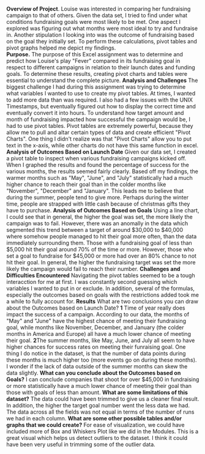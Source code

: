 **Overview of Project**.                                                                                                                                                            Louise was interested in comparing her fundraising campaign to that of others. Given the data set, I tried to find under what conditions fundraising goals were most likely to be met. One aspect I explored was figuring out what months were most ideal to try and fundraise in. Another stipulation I looking into was the outcome of fundraising based on the goal they initially set. To perform these calculations, pivot tables and pivot graphs helped me depict my findings.		
**Purpose.**                                                                                                                                                                      The purpose of this Excel assignment was to determine and predict how Louise's play "Fever" compared in its fundraising goal in respect to different campaigns in relation to their launch dates and funding goals. To determine these results, creating pivot charts and tables were essential to understand the complete picture.
**Analysis and Challenges**                                                                                                                                                       The biggest challenge I had during this assignment was trying to determine what variables I wanted to use to create my pivot tables. At times, I wanted to add more data than was required. I also had a few issues with the UNIX Timestamps, but eventually figured out how to display the correct time and eventually convert it into hours. To understand how target amount and month of fundraising impacted how successful the campaign would be, I had to use pivot tables. Pivot tables are extremely powerful, because they allow me to pull and altar certain types of data and create efficient "Pivot Charts". One thing I didn't realize was that "Pivot Charts" allow you to put text in the x-axis, while other charts do not have this same function in excel.
**Analysis of Outcomes Based on Launch Date**                                                                                                                                     Given our data set, I created a pivot table to inspect when various fundraising campaigns kicked off. When I graphed the results and found the percentage of success for the various months, the results seemed fairly clearly. Based off my findings, the warmer months such as "May", "June", and "July" statistically had a much higher chance to reach their goal than in the colder months like "November", "December" and "January". This leads me to believe that during the summer, people tend to give more. Perhaps during the winter time, people are strapped with little cash because of christmas gifts they have to purchase.
**Analysis of Outcomes Based on Goals**                                                                                                                                         Using a line chart, I could see that in general, the higher the goal was set, the more likely the campaign was to fail. However, there was an anomally in the data which segmented this trend between a target of around $30,000 to $40,000 where somehow people managed to hit their goal more often, than the data immediately surrounding them. Those with a fundraising goal of less than $5,000 hit their goal around 70% of the time or more. However, those who set a goal to fundraise for $45,000 or more had over an 80% chance to not hit their goal. In general, the higher the fundraising target was set the more likely the campaign would fail to reach their number.
**Challenges and Difficulties Encountered**                                                                                                                                          Navigating the pivot tables seemed to be a tough interacction for me at first. I was constantly second guessing which variables I wanted to put in or exclude. In addition, several of the formulas, especially the outcomes based on goals with the restrictions added took me a while to fully account for.
**Results**                                                                                                                                                                    What are two conclusions you can draw about the Outcomes based on Launch Date?                                                                                                   **1** Time of year really does impact the success of a campaign. According to our data, the months of "May" and "June" have the highest chance of meeting their fundraising goal,       while months like November, December, and January (the colder months in America and Europe) all have a much lower chance of meeting their goal.                             **2**The summer months, like May, June, and July all seem to have higher chances for success rates on meeting their funraising goal. One thing I do notice in the dataset, is          that the number of data points during these months is much higher too (more events go on during these months). I wonder if the lack of data outside of the summer months can      skew the data slightly.
**What can you conclude about the Outcomes based on Goals?** I can conclude companies that shoot for over $45,000 in fundraising or more statistically have a much lower chance of meeting their goal than those with goals of less than amount.
**What are some limitations of this dataset?** The data could have been trimmed to give us a cleaner final result. In addition, the higher the target goal number went the less data we had. The data across all the fields was not equal in terms of the number of runs we had in each column.
**What are some other possible tables and/or graphs that we could create?** For ease of visualization, we could have included more of Box and Whiskers Plot like we did in the Modules. This is a great visual which helps us detect outliers to the dataset. I think it could have been very useful in trimming some of the outlier data.
